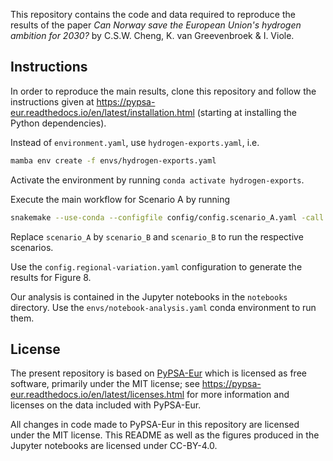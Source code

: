 <!--
SPDX-FileCopyrightText: 2024 Koen van Greevenbroek
SPDX-License-Identifier: CC-BY-4.0
-->

This repository contains the code and data required to reproduce the results of the paper *Can Norway save the European Union's hydrogen ambition for 2030?* by C.S.W. Cheng, K. van Greevenbroek & I. Viole.

## Instructions

In order to reproduce the main results, clone this repository and follow the instructions given at https://pypsa-eur.readthedocs.io/en/latest/installation.html (starting at installing the Python dependencies).

Instead of `environment.yaml`, use `hydrogen-exports.yaml`, i.e.
```bash 
mamba env create -f envs/hydrogen-exports.yaml
```
Activate the environment by running `conda activate hydrogen-exports`.

Execute the main workflow for Scenario A by running
```bash
snakemake --use-conda --configfile config/config.scenario_A.yaml -call -- solve_sector_networks_sweep
```
Replace `scenario_A` by `scenario_B` and `scenario_B` to run the respective scenarios.

Use the `config.regional-variation.yaml` configuration to generate the results for Figure 8.

Our analysis is contained in the Jupyter notebooks in the `notebooks` directory. Use the `envs/notebook-analysis.yaml` conda environment to run them.

## License

The present repository is based on [PyPSA-Eur](https://github.com/PyPSA/pypsa-eur) which is licensed as free software, primarily under the MIT license; see https://pypsa-eur.readthedocs.io/en/latest/licenses.html for more information and licenses on the data included with PyPSA-Eur.

All changes in code made to PyPSA-Eur in this repository are licensed under the MIT license. This README as well as the figures produced in the Jupyter notebooks are licensed under CC-BY-4.0.
